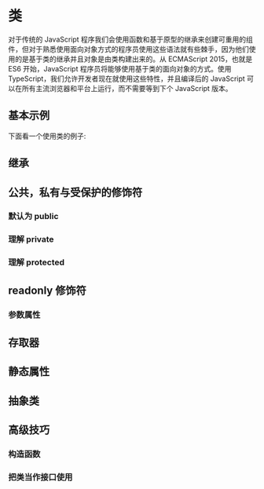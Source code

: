 # 类

对于传统的 JavaScript 程序我们会使用函数和基于原型的继承来创建可重用的组件，但对于熟悉使用面向对象方式的程序员使用这些语法就有些棘手，因为他们使用的是基于类的继承并且对象是由类构建出来的。从 ECMAScript 2015，也就是 ES6 开始，JavaScript 程序员将能够使用基于类的面向对象的方式。使用 TypeScript，我们允许开发者现在就使用这些特性，并且编译后的 JavaScript 可以在所有主流浏览器和平台上运行，而不需要等到下个 JavaScript 版本。

## 基本示例

下面看一个使用类的例子:



## 继承

## 公共，私有与受保护的修饰符

### 默认为 public

### 理解 private

### 理解 protected

## readonly 修饰符

### 参数属性

## 存取器

## 静态属性

## 抽象类

## 高级技巧

### 构造函数

### 把类当作接口使用